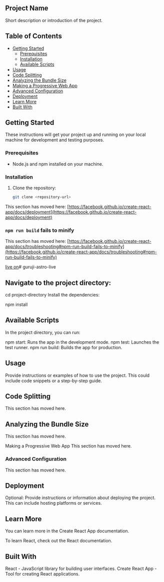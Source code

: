 ## Project Name

Short description or introduction of the project.

## Table of Contents

- [Getting Started](#getting-started)
  - [Prerequisites](#prerequisites)
  - [Installation](#installation)
  - [Available Scripts](#available-scripts)
- [Usage](#usage)
- [Code Splitting](#code-splitting)
- [Analyzing the Bundle Size](#analyzing-the-bundle-size)
- [Making a Progressive Web App](#making-a-progressive-web-app)
- [Advanced Configuration](#advanced-configuration)
- [Deployment](#deployment)
- [Learn More](#learn-more)
- [Built With](#built-with)

## Getting Started

These instructions will get your project up and running on your local machine for development and testing purposes.

### Prerequisites

- Node.js and npm installed on your machine.

### Installation

1. Clone the repository:
   ```bash
   git clone <repository-url>

This section has moved here: [https://facebook.github.io/create-react-app/docs/deployment](https://facebook.github.io/create-react-app/docs/deployment)

### `npm run build` fails to minify

This section has moved here: [https://facebook.github.io/create-react-app/docs/troubleshooting#npm-run-build-fails-to-minify](https://facebook.github.io/create-react-app/docs/troubleshooting#npm-run-build-fails-to-minify)

[live on](https://ornate-trifle-e2cac5.netlify.app)#   g u r u j i - a s t r o - l i v e 
 
 
## Navigate to the project directory:


cd project-directory
Install the dependencies:


npm install
## Available Scripts
In the project directory, you can run:

npm start: Runs the app in the development mode.
npm test: Launches the test runner.
npm run build: Builds the app for production.
## Usage
Provide instructions or examples of how to use the project. This could include code snippets or a step-by-step guide.

## Code Splitting
This section has moved here.

## Analyzing the Bundle Size
This section has moved here.

Making a Progressive Web App
This section has moved here.

### Advanced Configuration
This section has moved here.

## Deployment
Optional: Provide instructions or information about deploying the project. This can include hosting platforms or services.

## Learn More
You can learn more in the Create React App documentation.

To learn React, check out the React documentation.

## Built With
React - JavaScript library for building user interfaces.
Create React App - Tool for creating React applications.
